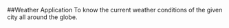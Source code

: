 ##Weather Application
To know the current weather conditions of the given city all around the globe.
